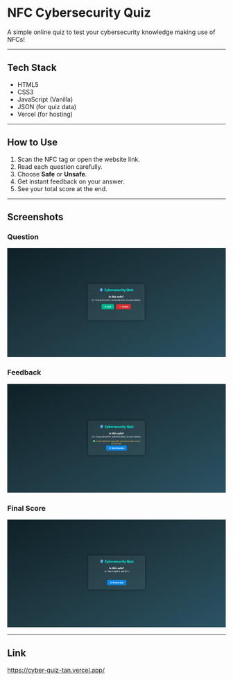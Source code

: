 # NFC Cybersecurity Quiz

A simple online quiz to test your cybersecurity knowledge making use of NFCs!


---
## Tech Stack

- HTML5  
- CSS3  
- JavaScript (Vanilla)  
- JSON (for quiz data)
- Vercel (for hosting)

---


## How to Use

1. Scan the NFC tag or open the website link.  
2. Read each question carefully.  
3. Choose **Safe** or **Unsafe**.  
4. Get instant feedback on your answer.  
5. See your total score at the end.

---

## Screenshots

### Question  
![Question Screenshot](quiz/screenshots/question.png)

### Feedback  
![Feedback Screenshot](quiz/screenshots/feedback.png)

### Final Score  
![Score Screenshot](quiz/screenshots/score.png)

---

## Link
https://cyber-quiz-tan.vercel.app/
